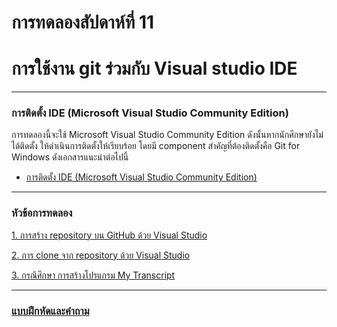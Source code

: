 # การทดลองสัปดาห์ที่ 11  #
# การใช้งาน git ร่วมกับ Visual studio IDE #
---
### การติดตั้ง IDE (Microsoft Visual Studio Community Edition) ###

การทดลองนี้จะใช้ Microsoft Visual Studio Community Edition ดังนั้นหากนักศึกษายังไม่ได้ติดตั้ง ให้ดำเนินการติดตั้งให้เรียบร้อย โดยมี component สำคัญที่ต้องติดตั้งคือ Git for Windows ดังเอกสารแนะนำต่อไปนี้
*  [การติดตั้ง IDE (Microsoft Visual Studio Community Edition)](./VS-Installation.md)

---
### หัวข้อการทดลอง ###

 [1. การสร้าง repository บน GitHub ด้วย Visual Studio](./Week_11_Exp_1_git_repo_create_on_VS.md)

 [2. การ clone จาก repository ด้วย Visual Studio](./Week_11_Exp_2_git_clone_on_VS.md)

 [3. กรณึศึกษา การสร้างโปรแกรม My Transcript](./Week_11_CaseStudy_MyTranscript_Inrto.md)

---


### [แบบฝึกหัดและคำถาม](./Week_11_Excescise.md) ###
